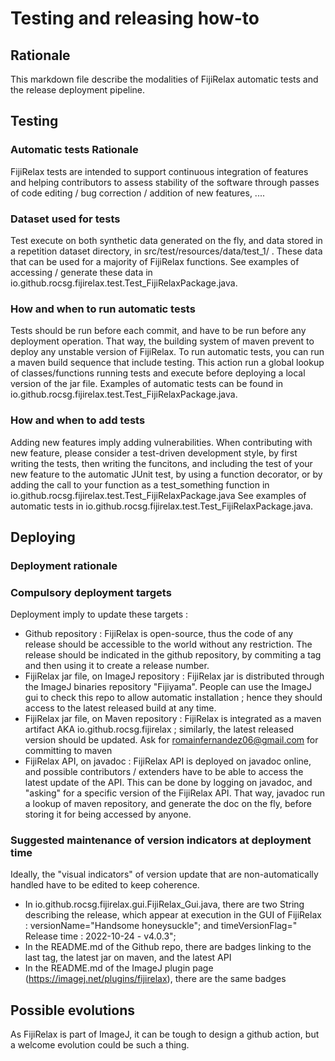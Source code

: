 # Testing and releasing how-to

## Rationale
This markdown file describe the modalities of FijiRelax automatic tests and the release deployment pipeline. 

## Testing

### Automatic tests Rationale
FijiRelax tests are intended to support continuous integration of features and helping contributors to assess stability of the software through passes of code editing / bug correction / addition of new features, ....

### Dataset used for tests
Test execute on both synthetic data generated on the fly, and data stored in a repetition dataset directory, in src/test/resources/data/test_1/ . These data that can be used for a majority of FijiRelax functions.
See examples of accessing / generate these data in io.github.rocsg.fijirelax.test.Test_FijiRelaxPackage.java. 

### How and when to run automatic tests
Tests should be run before each commit, and have to be run before any deployment operation. That way, the building system of maven prevent to deploy any unstable version of FijiRelax.
To run automatic tests, you can run a maven build sequence that include testing. This action run a global lookup of classes/functions running tests and execute before deploying a local version of the jar file.
Examples of automatic tests can be found in io.github.rocsg.fijirelax.test.Test_FijiRelaxPackage.java. 

### How and when to add tests
Adding new features imply adding vulnerabilities. When contributing with new feature, please consider a test-driven development style, by first writing the tests, then writing the funcitons, and including the test of your new feature to the automatic JUnit test, by using a function decorator, or by adding the call to your function as a test_something function in io.github.rocsg.fijirelax.test.Test_FijiRelaxPackage.java
See examples of automatic tests in io.github.rocsg.fijirelax.test.Test_FijiRelaxPackage.java. 


## Deploying

### Deployment rationale

### Compulsory deployment targets
Deployment imply to update these targets :
* Github repository : FijiRelax is open-source, thus the code of any release should be accessible to the world without any restriction. The release should be indicated in the github repository, by commiting a tag and then using it to create a release number.
* FijiRelax jar file, on ImageJ repository : FijiRelax jar is distributed through the ImageJ binaries repository "Fijiyama". People can use the ImageJ gui to check this repo to allow automatic installation ; hence they should access to the latest released build at any time.
* FijiRelax jar file, on Maven repository : FijiRelax is integrated as a maven artifact AKA io.github.rocsg.fijirelax ; similarly, the latest released version should be updated. Ask for romainfernandez06@gmail.com for committing to maven
* FijiRelax API, on javadoc : FijiRelax API is deployed on javadoc online, and possible contributors / extenders have to be able to access the latest update of the API. This can be done by logging on javadoc, and "asking" for a specific version of the FijiRelax API. That way, javadoc run a lookup of maven repository, and generate the doc on the fly, before storing it for being accessed by anyone.

### Suggested maintenance of version indicators at deployment time
Ideally, the "visual indicators" of version update that are non-automatically handled have to be edited to keep coherence.
* In io.github.rocsg.fijirelax.gui.FijiRelax_Gui.java, there are two String describing the release, which appear at execution in the GUI of FijiRelax : versionName="Handsome honeysuckle"; and timeVersionFlag="  Release time : 2022-10-24 - v4.0.3";
* In the README.md of the Github repo, there are badges linking to the last tag, the latest jar on maven, and the latest API	
* In the README.md of the ImageJ plugin page (https://imagej.net/plugins/fijirelax), there are the same badges



## Possible evolutions
As FijiRelax is part of ImageJ, it can be tough to design a github action, but a welcome evolution could be such a thing.


